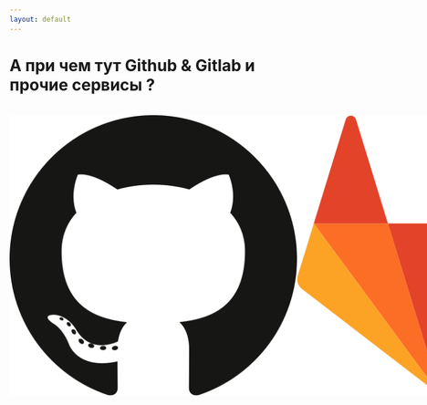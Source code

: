 ```yaml
---
layout: default
---
```


# А при чем тут Github & Gitlab и прочие сервисы ?

<br />

<span class="logos">
    <img src="public/logos/github.svg">
    <img src="public/logos/gitlab.svg">
    <img src="public/logos/bitbucket.svg">
</span>

<style>
    .logos {
        display: flex;
        justify-content: space-between;
    }
</style>
